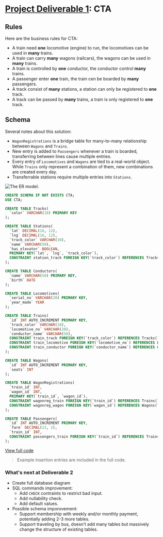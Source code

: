 # [Project Deliverable 1](https://github.com/hendraanggrian/IIT-CS425/raw/assets/assignments/project.pdf): CTA

## Rules

Here are the business rules for CTA:

- A train need **one** locomotive (engine) to run, the locomotives can be used
  in **many** trains.
- A train can carry **many** wagons (railcars), the wagons can be used in
  **many** trains.
- A train is controlled by **one** conductor, the conductor control **many**
  trains.
- A passenger enter **one** train, the train cen be boarded by **many**
  passengers.
- A track consist of **many** stations, a station can only be registered to
  **one** track.
- A track can be passed by **many** trains, a train is only registered to
  **one** track.

## Schema

Several notes about this solution:

- `WagonRegistrations` is a bridge table for many-to-many relationship
  between `Wagons` and `Trains`.
- New entry is added to `Passengers` whenever a train is boarded, transferring
  between lines cause multiple entries.
- Every entry of `Locomotives` and `Wagons` are tied to a real-world object.
  While `Trains` only represent a combination of them, new combinations are
  created every day.
- Transferrable stations require multiple entries into `Stations`.

![The ER model.](https://github.com/hendraanggrian/IIT-CS425/raw/assets/cta/erd.png)

```sql
CREATE SCHEMA IF NOT EXISTS CTA;
USE CTA;

CREATE TABLE Tracks(
  `color` VARCHAR(10) PRIMARY KEY
);

CREATE TABLE Stations(
  `lat` DECIMAL(16, 12),
  `lng` DECIMAL(16, 12),
  `track_color` VARCHAR(10),
  `name` VARCHAR(50),
  `has_elevator` BOOLEAN,
  PRIMARY KEY(`lat`, `lng`, `track_color`),
  CONSTRAINT station_track FOREIGN KEY(`track_color`) REFERENCES Tracks(`color`)
);

CREATE TABLE Conductors(
  `name` VARCHAR(50) PRIMARY KEY,
  `birth` DATE
);

CREATE TABLE Locomotives(
  `serial_no` VARCHAR(20) PRIMARY KEY,
  `year_made` YEAR
);

CREATE TABLE Trains(
  `id` INT AUTO_INCREMENT PRIMARY KEY,
  `track_color` VARCHAR(10),
  `locomotive_no` VARCHAR(20),
  `conductor_name` VARCHAR(50),
  CONSTRAINT train_track FOREIGN KEY(`track_color`) REFERENCES Tracks(`color`),
  CONSTRAINT train_locomotive FOREIGN KEY(`locomotive_no`) REFERENCES Locomotives(`serial_no`),
  CONSTRAINT train_conductor FOREIGN KEY(`conductor_name`) REFERENCES Conductors(`name`)
);

CREATE TABLE Wagons(
  `id` INT AUTO_INCREMENT PRIMARY KEY,
  `seats` INT
);

CREATE TABLE WagonRegistrations(
  `train_id` INT,
  `wagon_id` INT,
  PRIMARY KEY(`train_id`, `wagon_id`),
  CONSTRAINT wagonreg_train FOREIGN KEY(`train_id`) REFERENCES Trains(`id`),
  CONSTRAINT wagonreg_wagon FOREIGN KEY(`wagon_id`) REFERENCES Wagons(`id`)
);

CREATE TABLE Passengers(
  `id` INT AUTO_INCREMENT PRIMARY KEY,
  `fare` DECIMAL(13, 2),
  `train_id` INT,
  CONSTRAINT passengers_train FOREIGN KEY(`train_id`) REFERENCES Trains(`id`)
);
```

[View full code](https://github.com/hendraanggrian/IIT-CS425/blob/main/cta/initialize.sql)

> Example insertion entries are included in the full code.

### What's next at Deliverable 2

- Create full database diagram
- SQL commands improvement:
  - Add `CHECK` contraints to restrict bad input.
  - Add nullability check.
  - Add default values.
- Possible schema imporovement:
  - Support membership with weekly and/or monthly payment, potentially adding
    2-3 more tables.
  - Support traveling by bus, doesn't add many tables but massively change the
    structure of existing tables.
